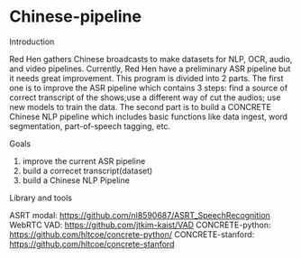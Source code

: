 # Chinese-pipeline
Introduction

Red Hen gathers Chinese broadcasts to make datasets for NLP, OCR, audio, and video pipelines. Currently, Red Hen have a preliminary ASR pipeline but it needs great improvement.  This program is divided into 2 parts. The first one is to improve the ASR pipeline which contains 3 steps: find a source of correct transcript of the shows;use a different way of cut the audios; use new models to train the data. The second part is to build a CONCRETE Chinese NLP pipeline which includes basic functions like data ingest, word segmentation, part-of-speech tagging, etc.

Goals

1. improve the current ASR pipeline
2. build a correcet transcript(dataset)
3. build a Chinese NLP Pipeline

Library and tools

ASRT modal: https://github.com/nl8590687/ASRT_SpeechRecognition
WebRTC VAD: https://github.com/jtkim-kaist/VAD
CONCRETE-python: https://github.com/hltcoe/concrete-python/
CONCRETE-stanford: https://github.com/hltcoe/concrete-stanford
